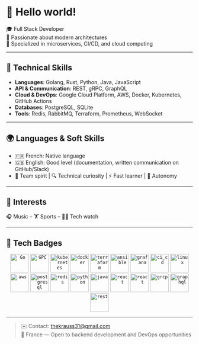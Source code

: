 # 👋 Hello world!

🎓 Full Stack Developer  
🧠 Passionate about modern architectures  
🚀 Specialized in microservices, CI/CD, and cloud computing

---

## 🧰 Technical Skills

- **Languages**: Golang, Rust, Python, Java, JavaScript  
- **API & Communication**: REST, gRPC, GraphQL  
- **Cloud & DevOps**: Google Cloud Platform, AWS, Docker, Kubernetes, GitHub Actions  
- **Databases**: PostgreSQL, SQLite  
- **Tools**: Redis, RabbitMQ, Terraform, Prometheus, WebSocket

---

## 🌍 Languages & Soft Skills

- 🇫🇷 French: Native language  
- 🇬🇧 English: Good level (documentation, written communication on GitHub/Slack)  
- 🤝 Team spirit | 🔍 Technical curiosity | ⚡ Fast learner | 🧠 Autonomy

---

## 🎯 Interests

🎧 Music – 🏋️ Sports – 👨‍💻 Tech watch

---

## 🚀 Tech Badges
<div align="center">
<code><img width="50" src="https://raw.githubusercontent.com/marwin1991/profile-technology-icons/refs/heads/main/icons/go.png" alt="Go" title="Go"/></code>
<code><img width="50" src="https://raw.githubusercontent.com/marwin1991/profile-technology-icons/refs/heads/main/icons/gcp.png" alt="GPC" title="GPC"/></code>
<code><img width="50" src="https://raw.githubusercontent.com/marwin1991/profile-technology-icons/refs/heads/main/icons/kubernetes.png" alt="kubernetes" title="kubernetes"/></code>
<code><img width="50" src="https://raw.githubusercontent.com/marwin1991/profile-technology-icons/refs/heads/main/icons/docker.png" alt="docker" title="docker"/></code>
<code><img width="50" src="https://raw.githubusercontent.com/marwin1991/profile-technology-icons/refs/heads/main/icons/terraform.png" alt="terraform" title="terraform"/></code>
<code><img width="50" src="https://raw.githubusercontent.com/marwin1991/profile-technology-icons/refs/heads/main/icons/ansible.png" alt="ansible" title="ansible"/></code>
<code><img width="50" src="https://raw.githubusercontent.com/marwin1991/profile-technology-icons/refs/heads/main/icons/grafana.png" alt="grafana" title="grafana"/></code>
<code><img width="50" src="https://raw.githubusercontent.com/marwin1991/profile-technology-icons/refs/heads/main/icons/ci_cd.png" alt="ci_cd" title="ci_cd"/></code>
<code><img width="50" src="https://raw.githubusercontent.com/marwin1991/profile-technology-icons/refs/heads/main/icons/linux.png" alt="linux" title="linux"/></code>
<code><img width="50" src="https://raw.githubusercontent.com/marwin1991/profile-technology-icons/refs/heads/main/icons/aws.png" alt="aws" title="aws"/></code>
<code><img width="50" src="https://raw.githubusercontent.com/marwin1991/profile-technology-icons/refs/heads/main/icons/postgresql.png" alt="postgresql" title="postgresql"/></code>
<code><img width="50" src="https://raw.githubusercontent.com/marwin1991/profile-technology-icons/refs/heads/main/icons/redis.png" alt="redis" title="redis"/></code>
<code><img width="50" src="https://raw.githubusercontent.com/marwin1991/profile-technology-icons/refs/heads/main/icons/python.png" alt="python" title="python"/></code>
<code><img width="50" src="https://raw.githubusercontent.com/marwin1991/profile-technology-icons/refs/heads/main/icons/java.png" alt="java" title="java"/></code>
<code><img width="50" src="https://raw.githubusercontent.com/marwin1991/profile-technology-icons/refs/heads/main/icons/react.png" alt="react" title="react"/></code>
<code><img width="50" src="https://raw.githubusercontent.com/marwin1991/profile-technology-icons/refs/heads/main/icons/swagger.png" alt="react" title="react"/></code>
<code><img width="50" src="https://raw.githubusercontent.com/marwin1991/profile-technology-icons/refs/heads/main/icons/grpc.png" alt="grcp" title="grcp"/></code>
<code><img width="50" src="https://raw.githubusercontent.com/marwin1991/profile-technology-icons/refs/heads/main/icons/graphql.png" alt="graphql" title="graphql"/></code>
<code><img width="50" src="https://raw.githubusercontent.com/marwin1991/profile-technology-icons/refs/heads/main/icons/rest.png" alt="rest" title="rest"/></code>
</div>




---

> ✉️ Contact: thekrauss31@gmail.com  
> 📍 France — Open to backend development and DevOps opportunities
